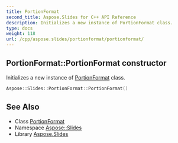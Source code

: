 ```yaml
---
title: PortionFormat
second_title: Aspose.Slides for C++ API Reference
description: Initializes a new instance of PortionFormat class.
type: docs
weight: 118
url: /cpp/aspose.slides/portionformat/portionformat/
---
```

## PortionFormat::PortionFormat constructor


Initializes a new instance of [PortionFormat](../) class.

```cpp
Aspose::Slides::PortionFormat::PortionFormat()
```

## See Also

* Class [PortionFormat](../)
* Namespace [Aspose::Slides](../../)
* Library [Aspose.Slides](../../../)
